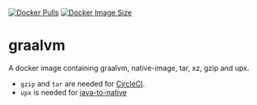 [![Docker Pulls](https://img.shields.io/docker/pulls/devatherock/graalvm.svg)](https://hub.docker.com/r/devatherock/graalvm/)
[![Docker Image Size](https://img.shields.io/docker/image-size/devatherock/graalvm.svg?sort=date)](https://hub.docker.com/r/devatherock/graalvm/)
# graalvm
A docker image containing graalvm, native-image, tar, xz, gzip and upx. 
  - `gzip` and `tar` are needed for [CircleCI](https://circleci.com/docs/custom-images/#required-tools-for-primary-containers). 
  - `upx` is needed for [java-to-native](https://github.com/devatherock/java-to-native)